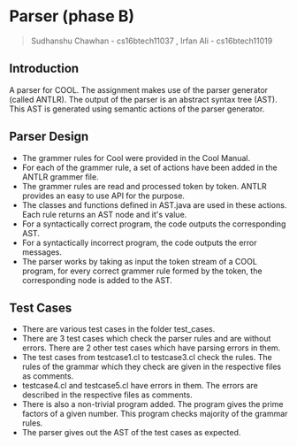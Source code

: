 # Parser (phase B)
>Sudhanshu Chawhan - cs16btech11037 , Irfan Ali - cs16btech11019 
## Introduction
A parser for COOL. 
The assignment makes use of the parser
generator (called ANTLR). 
The output of the parser is an abstract syntax tree (AST). 
This AST is generated using semantic actions of the parser generator.

## Parser Design

* The grammer rules for Cool were provided in the Cool Manual.
* For each of the grammer rule, a set of actions have been added in the ANTLR grammer file.
* The grammer rules are read and processed token by token. ANTLR provides an easy to use API for the purpose. 
* The classes and functions defined in AST.java are used in these actions. Each rule returns an AST node and it's value.
* For a syntactically correct program, the code outputs the corresponding AST.
* For a syntactically incorrect program, the code outputs the error messages.
* The parser works by taking as input the token stream of a COOL program, for every correct grammer rule formed by the token, the corresponding node is added to the AST.

## Test Cases

* There are various test cases in the folder test_cases.
* There are 3 test cases which check the parser rules and are without errors. There are 2 other test cases which have parsing errors in them.
* The test cases from testcase1.cl to testcase3.cl check the rules. The rules of the grammar which they check are given in the respective files as comments.
* testcase4.cl and testcase5.cl have errors in them. The errors are described in the respective files as comments.
* There is also a non-trivial program added. The program gives the prime factors of a given number. This program checks majority of the grammar rules.
* The parser gives out the AST of the test cases as expected.
